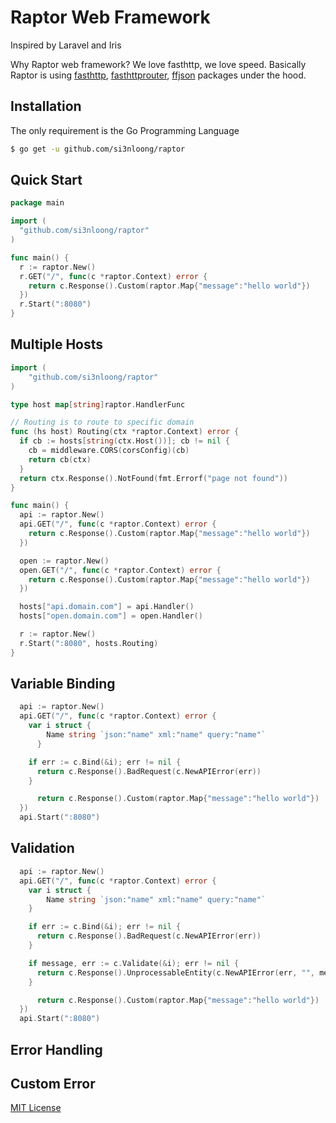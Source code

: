 # Raptor Web Framework

Inspired by Laravel and Iris

Why Raptor web framework? We love fasthttp, we love speed.
Basically Raptor is using [fasthttp](https://github.com/erikdubbelboer/fasthttp), [fasthttprouter](https://github.com/thehowl/fasthttprouter), [ffjson](https://github.com/pquerna/ffjson) packages under the hood.

## Installation

The only requirement is the Go Programming Language

```bash
$ go get -u github.com/si3nloong/raptor
```

## Quick Start

```go
package main

import (
  "github.com/si3nloong/raptor"
)

func main() {
  r := raptor.New()
  r.GET("/", func(c *raptor.Context) error {
    return c.Response().Custom(raptor.Map{"message":"hello world"})
  })
  r.Start(":8080")
}
```

## Multiple Hosts

```go
import (
    "github.com/si3nloong/raptor"
)

type host map[string]raptor.HandlerFunc

// Routing is to route to specific domain
func (hs host) Routing(ctx *raptor.Context) error {
  if cb := hosts[string(ctx.Host())]; cb != nil {
    cb = middleware.CORS(corsConfig)(cb)
    return cb(ctx)
  }
  return ctx.Response().NotFound(fmt.Errorf("page not found"))
}

func main() {
  api := raptor.New()
  api.GET("/", func(c *raptor.Context) error {
    return c.Response().Custom(raptor.Map{"message":"hello world"})
  })

  open := raptor.New()
  open.GET("/", func(c *raptor.Context) error {
    return c.Response().Custom(raptor.Map{"message":"hello world"})
  })

  hosts["api.domain.com"] = api.Handler()
  hosts["open.domain.com"] = open.Handler()

  r := raptor.New()
  r.Start(":8080", hosts.Routing)
}
```

## Variable Binding

```go
  api := raptor.New()
  api.GET("/", func(c *raptor.Context) error {
    var i struct {
	    Name string `json:"name" xml:"name" query:"name"`
	  }

    if err := c.Bind(&i); err != nil {
      return c.Response().BadRequest(c.NewAPIError(err))
    }

	  return c.Response().Custom(raptor.Map{"message":"hello world"})
  })
  api.Start(":8080")
```

## Validation

```go
  api := raptor.New()
  api.GET("/", func(c *raptor.Context) error {
    var i struct {
	    Name string `json:"name" xml:"name" query:"name"`
    }

    if err := c.Bind(&i); err != nil {
      return c.Response().BadRequest(c.NewAPIError(err))
    }

    if message, err := c.Validate(&i); err != nil {
      return c.Response().UnprocessableEntity(c.NewAPIError(err, "", message))
    }

	  return c.Response().Custom(raptor.Map{"message":"hello world"})
  })
  api.Start(":8080")
```

## Error Handling

## Custom Error

[MIT License](https://github.com/si3nloong/raptor/blob/master/LICENSE)
